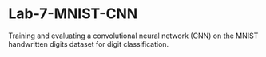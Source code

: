 # Lab-7-MNIST-CNN
Training and evaluating a convolutional neural network (CNN) on the MNIST handwritten digits dataset for digit classification.
